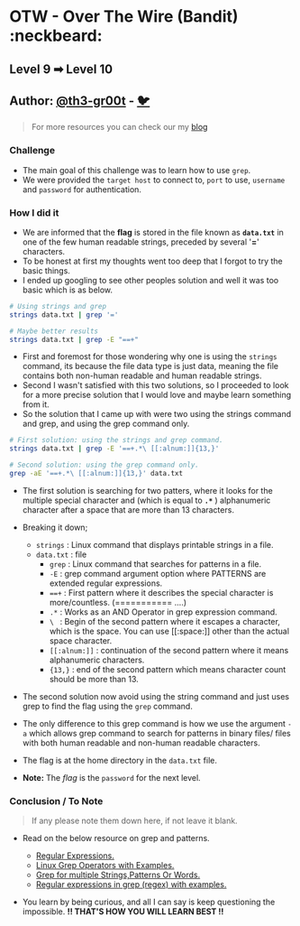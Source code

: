 # OTW - Over The Wire (Bandit) :neckbeard:

## Level 9 ➡ Level 10
## Author: [@th3-gr00t](https://th33-gr00t.tk/) -  [:bird:](https://twitter.com/th3_gr00t/)

> For more resources you can check our my [blog](https://th33gr00t.blogspot.com/)

### Challenge

- The main goal of this challenge was to learn how to use `grep`.
- We were provided the `target host` to connect to, `port` to use, `username` and `password` for authentication.

### How I did it

- We are informed that the **flag** is stored in the file known as **`data.txt`** in one of the few human readable strings, preceded by several '**=**' characters.
- To be honest at first my thoughts went too deep that I forgot to try the basic things.
- I ended up googling to see other peoples solution and well it was too basic which is as below.

```sh
# Using strings and grep
strings data.txt | grep '='

# Maybe better results
strings data.txt | grep -E "==+"
```

- First and foremost for those wondering why one is using the `strings` command, its because the file data type is just data, meaning the file contains both non-human readable and human readable strings.
- Second I wasn't satisfied with this two solutions, so I proceeded to look for a more precise solution that I would love and maybe learn something from it.
- So the solution that I came up with were two using the strings command and grep, and using the grep command only.

```sh
# First solution: using the strings and grep command.
strings data.txt | grep -E '==+.*\ [[:alnum:]]{13,}'

# Second solution: using the grep command only.
grep -aE '==+.*\ [[:alnum:]]{13,}' data.txt 
```

- The first solution is searching for two patters, where it looks for the multiple special character and (which is equal to **`.*`** ) alphanumeric character after a space that are more than 13 characters.
- Breaking it down;
  - `strings` :  Linux command that displays printable strings in a file.
  - `data.txt` : file
    - `grep` : Linux command that searches for patterns in a file.
    - `-E` : grep command argument option where PATTERNS are extended regular expressions.
    - `==+` : First pattern where it describes the special character is more/countless. (=========== ....)
    - `.*` : Works as an AND Operator in grep expression command.
    - `\ ` : Begin of the second pattern where it escapes a character, which is the space. You can use [[:space:]] other than the actual space character.
    - `[[:alnum:]]` : continuation of the second pattern where it means alphanumeric characters.
    - `{13,}` : end of the second pattern which means character count should be more than 13.

- The second solution now avoid using the string command and just uses grep to find the flag using the `grep` command.
- The only difference to this grep command is how we use the argument `-a` which allows grep command to search for patterns in binary files/ files with both human readable and non-human readable characters. 

- The flag is at the home directory in the `data.txt` file.
- **Note:** The *flag* is the `password` for the next level.

### Conclusion / To Note

> If any please note them down here, if not leave it blank.

- Read on the below resource on grep and patterns.
  - [Regular Expressions.](https://www.princeton.edu/~mlovett/reference/Regular-Expressions.pdf)
  - [Linux Grep Operators with Examples.](https://www.thegeekstuff.com/2011/10/grep-or-and-not-operators/)
  - [Grep for multiple Strings,Patterns Or Words.](https://phoenixnap.com/kb/grep-multiple-strings)
  - [Regular expressions in grep (regex) with examples.](https://www.cyberciti.biz/faq/grep-regular-expressions/)

- You learn by being curious, and all I can say is keep questioning the impossible. **!! THAT'S HOW YOU WILL LEARN BEST !!**
